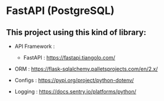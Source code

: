 # FastAPI (PostgreSQL)

## This project using this kind of library:

* API Framework : 
    - FastAPI : https://fastapi.tiangolo.com/

* ORM : https://flask-sqlalchemy.palletsprojects.com/en/2.x/
* Configs : https://pypi.org/project/python-dotenv/
* Logging : https://docs.sentry.io/platforms/python/
